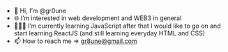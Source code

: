 - 👋 Hi, I’m @gr0une
- 🌐 I’m interested in web development and WEB3 in general
- 👨🏻‍💻 I’m currently learning JavaScript after that I would like to go on and start learning ReactJS (and still learning everyday HTML and CSS)
- 📫 How to reach me => gr8une@gmail.com

<!---
gregoirevaillant/gregoirevaillant is a ✨ special ✨ repository because its `README.md` (this file) appears on your GitHub profile.
You can click the Preview link to take a look at your changes.
--->
